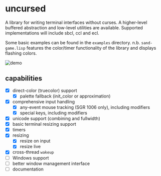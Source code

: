 # uncursed

A library for writing terminal interfaces without curses.
A higher-level buffered abstraction and low-level utilities are available. Supported implementations will include sbcl, ccl and ecl.

Some basic examples can be found in the `examples` directory.
n.b. `sand-game.lisp` features the color/timer functionality of the library and displays flashing colors.

![demo](https://media.giphy.com/media/F0s3CHtvG8bopDwPDv/giphy.gif)

## capabilities
- [x] direct-color (truecolor) support
  - [x] palette fallback (init_color or approximation)
- [x] comprehensive input handling
  - [x] any-event mouse tracking (SGR 1006 only), including modifiers
  - [x] special keys, including modifiers
- [x] unicode support (combining and fullwidth)
- [x] basic terminal resizing support
- [x] timers
- [x] resizing
  - [x] resize on input
  - [x] resize live
- [x] cross-thread `wakeup`
- [ ] Windows support
- [ ] better window management interface
- [ ] documentation
